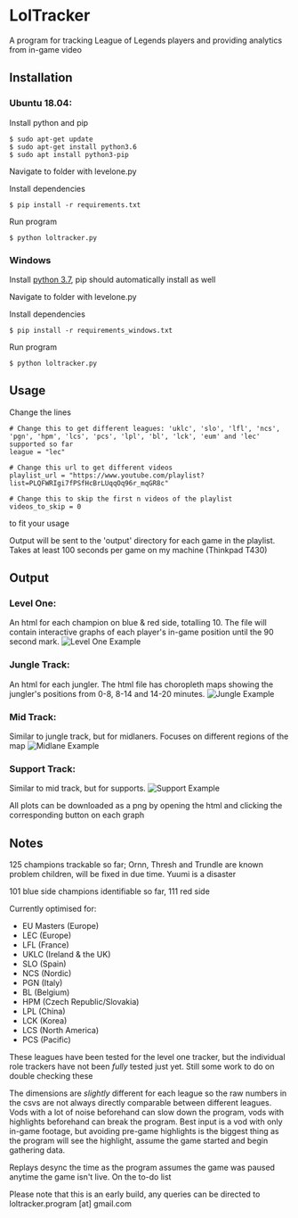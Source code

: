 # LolTracker

A program for tracking League of Legends players and providing analytics from in-game video

## Installation

### Ubuntu 18.04:

Install python and pip

```
$ sudo apt-get update
$ sudo apt-get install python3.6
$ sudo apt install python3-pip
```
Navigate to folder with levelone.py

Install dependencies
```
$ pip install -r requirements.txt
```
Run program

```
$ python loltracker.py
```

### Windows

Install [python 3.7](https://docs.python.org/3/using/windows.html), pip should automatically install as well

Navigate to folder with levelone.py

Install dependencies
```
$ pip install -r requirements_windows.txt
```
Run program

```
$ python loltracker.py
```

## Usage

Change the lines
```
# Change this to get different leagues: 'uklc', 'slo', 'lfl', 'ncs', 'pgn', 'hpm', 'lcs', 'pcs', 'lpl', 'bl', 'lck', 'eum' and 'lec' supported so far
league = "lec"

# Change this url to get different videos
playlist_url = "https://www.youtube.com/playlist?list=PLQFWRIgi7fPSfHcBrLUqqOq96r_mqGR8c"

# Change this to skip the first n videos of the playlist
videos_to_skip = 0
```
to fit your usage

Output will be sent to the 'output' directory for each game in the playlist. Takes at least 100 seconds per game on my machine (Thinkpad T430)

## Output

### Level One:
An html for each champion on blue & red side, totalling 10. The file will contain interactive graphs of each player's in-game position until the 90 second mark. 
![Level One Example](/markdown_assets/levelone_example.png)

### Jungle Track:
An html for each jungler. The html file has choropleth maps showing the jungler's positions from 0-8, 8-14 and 14-20 minutes.
![Jungle Example](/markdown_assets/jungle_example.png)

### Mid Track:
Similar to jungle track, but for midlaners. Focuses on different regions of the map
![Midlane Example](/markdown_assets/midlane_example.png)

### Support Track:
Similar to mid track, but for supports.
![Support Example](/markdown_assets/support_example.png)

All plots can be downloaded as a png by opening the html and clicking the corresponding button on each graph

## Notes

125 champions trackable so far; Ornn, Thresh and Trundle are known problem children, will be fixed in due time. Yuumi is a disaster

101 blue side champions identifiable so far, 111 red side

Currently optimised for:

* EU Masters (Europe)
* LEC (Europe)
* LFL (France)
* UKLC (Ireland & the UK)
* SLO (Spain)
* NCS (Nordic)
* PGN (Italy)
* BL (Belgium)
* HPM (Czech Republic/Slovakia)
* LPL (China)
* LCK (Korea)
* LCS (North America)
* PCS (Pacific)

These leagues have been tested for the level one tracker, but the individual role trackers have not been *fully* tested just yet. Still some work to do on double checking these

The dimensions are *slightly* different for each league so the raw numbers in the csvs are not always directly comparable between different leagues. Vods with a lot of noise beforehand can slow down the program, vods with highlights beforehand can break the program. Best input is a vod with only in-game footage, but avoiding pre-game highlights is the biggest thing as the program will see the highlight, assume the game started and begin gathering data.

Replays desync the time as the program assumes the game was paused anytime the game isn't live. On the to-do list

Please note that this is an early build, any queries can be directed to  loltracker.program [at] gmail.com
